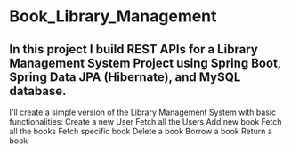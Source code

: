 # Book_Library_Management
## In this project I build REST APIs for a Library Management System Project using Spring Boot, Spring Data JPA (Hibernate), and MySQL database.
I'll create a simple version of the Library Management System with basic functionalities:
Create a new User
Fetch all the Users
Add new book
Fetch all the books
Fetch specific book
Delete a book
Borrow a book
Return a book
